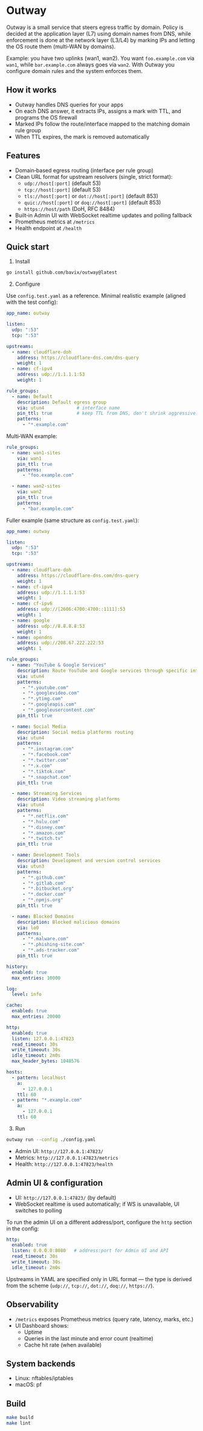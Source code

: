 # Outway

Outway is a small service that steers egress traffic by domain. Policy is decided at the application layer (L7) using domain names from DNS, while enforcement is done at the network layer (L3/L4) by marking IPs and letting the OS route them (multi‑WAN by domains).

Example: you have two uplinks (wan1, wan2). You want `foo.example.com` via `wan1`, while `bar.example.com` always goes via `wan2`. With Outway you configure domain rules and the system enforces them.

## How it works

- Outway handles DNS queries for your apps
- On each DNS answer, it extracts IPs, assigns a mark with TTL, and programs the OS firewall
- Marked IPs follow the route/interface mapped to the matching domain rule group
- When TTL expires, the mark is removed automatically

## Features

- Domain‑based egress routing (interface per rule group)
- Clean URL format for upstream resolvers (single, strict format):
  - `udp://host[:port]` (default 53)
  - `tcp://host[:port]` (default 53)
  - `tls://host[:port]` or `dot://host[:port]` (default 853)
  - `quic://host[:port]` or `doq://host[:port]` (default 853)
  - `https://host/path` (DoH, RFC 8484)
- Built‑in Admin UI with WebSocket realtime updates and polling fallback
- Prometheus metrics at `/metrics`
- Health endpoint at `/health`

## Quick start

1) Install

```bash
go install github.com/bavix/outway@latest
```

2) Configure

Use `config.test.yaml` as a reference. Minimal realistic example (aligned with the test config):

```yaml
app_name: outway

listen:
  udp: ":53"
  tcp: ":53"

upstreams:
  - name: cloudflare-doh
    address: https://cloudflare-dns.com/dns-query
    weight: 1
  - name: cf-ipv4
    address: udp://1.1.1.1:53
    weight: 1

rule_groups:
  - name: Default
    description: Default egress group
    via: utun4            # interface name
    pin_ttl: true         # keep TTL from DNS, don't shrink aggressively
    patterns:
      - "*.example.com"
```

Multi‑WAN example:

```yaml
rule_groups:
  - name: wan1-sites
    via: wan1
    pin_ttl: true
    patterns:
      - "foo.example.com"

  - name: wan2-sites
    via: wan2
    pin_ttl: true
    patterns:
      - "bar.example.com"
```

Fuller example (same structure as `config.test.yaml`):

```yaml
app_name: outway

listen:
  udp: ":53"
  tcp: ":53"

upstreams:
  - name: cloudflare-doh
    address: https://cloudflare-dns.com/dns-query
    weight: 1
  - name: cf-ipv4
    address: udp://1.1.1.1:53
    weight: 1
  - name: cf-ipv6
    address: udp://[2606:4700:4700::1111]:53
    weight: 1
  - name: google
    address: udp://8.8.8.8:53
    weight: 1
  - name: opendns
    address: udp://208.67.222.222:53
    weight: 1

rule_groups:
  - name: "YouTube & Google Services"
    description: Route YouTube and Google services through specific interface
    via: utun4
    patterns:
      - "*.youtube.com"
      - "*.googlevideo.com"
      - "*.ytimg.com"
      - "*.googleapis.com"
      - "*.googleusercontent.com"
    pin_ttl: true

  - name: Social Media
    description: Social media platforms routing
    via: utun4
    patterns:
      - "*.instagram.com"
      - "*.facebook.com"
      - "*.twitter.com"
      - "*.x.com"
      - "*.tiktok.com"
      - "*.snapchat.com"
    pin_ttl: true

  - name: Streaming Services
    description: Video streaming platforms
    via: utun4
    patterns:
      - "*.netflix.com"
      - "*.hulu.com"
      - "*.disney.com"
      - "*.amazon.com"
      - "*.twitch.tv"
    pin_ttl: true

  - name: Development Tools
    description: Development and version control services
    via: utun3
    patterns:
      - "*.github.com"
      - "*.gitlab.com"
      - "*.bitbucket.org"
      - "*.docker.com"
      - "*.npmjs.org"
    pin_ttl: true

  - name: Blocked Domains
    description: Blocked malicious domains
    via: lo0
    patterns:
      - "*.malware.com"
      - "*.phishing-site.com"
      - "*.ads-tracker.com"
    pin_ttl: true

history:
  enabled: true
  max_entries: 10000

log:
  level: info

cache:
  enabled: true
  max_entries: 20000

http:
  enabled: true
  listen: 127.0.0.1:47823
  read_timeout: 30s
  write_timeout: 30s
  idle_timeout: 2m0s
  max_header_bytes: 1048576

hosts:
  - pattern: localhost
    a:
      - 127.0.0.1
    ttl: 60
  - pattern: "*.example.com"
    a:
      - 127.0.0.1
    ttl: 60
```

3) Run

```bash
outway run --config ./config.yaml
```

- Admin UI: `http://127.0.0.1:47823/`
- Metrics: `http://127.0.0.1:47823/metrics`
- Health: `http://127.0.0.1:47823/health`

## Admin UI & configuration

- UI: `http://127.0.0.1:47823/` (by default)
- WebSocket realtime is used automatically; if WS is unavailable, UI switches to polling

To run the admin UI on a different address/port, configure the `http` section in the config:

```yaml
http:
  enabled: true
  listen: 0.0.0.0:8080   # address:port for Admin UI and API
  read_timeout: 30s
  write_timeout: 30s
  idle_timeout: 2m0s
```

Upstreams in YAML are specified only in URL format — the type is derived from the scheme (`udp://`, `tcp://`, `dot://`, `doq://`, `https://`).

## Observability

- `/metrics` exposes Prometheus metrics (query rate, latency, marks, etc.)
- UI Dashboard shows:
  - Uptime
  - Queries in the last minute and error count (realtime)
  - Cache hit rate (when available)

## System backends

- Linux: nftables/iptables
- macOS: pf

## Build

```bash
make build
make lint
```
